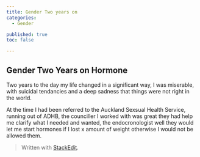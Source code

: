 ```yaml
---
title: Gender Two years on
categories:
  - Gender

published: true
toc: false

---
```

## Gender Two Years on Hormone

Two years to the day my life changed in a significant way, I was miserable, with suicidal tendancies and a deep sadness that things were not right in the world.

At the time I had been referred to the Auckland Sexsual Health Service, running out of ADHB, the counciller I worked with was great they had help me clarify what I needed and wanted, the endocronologist well they would let me start hormones if I lost x amount of weight otherwise I would not be allowed them.


> Written with [StackEdit](https://stackedit.io/).
<!--stackedit_data:
eyJoaXN0b3J5IjpbLTE5NDkzMTEzMTgsODc3OTEzMTcyXX0=
-->